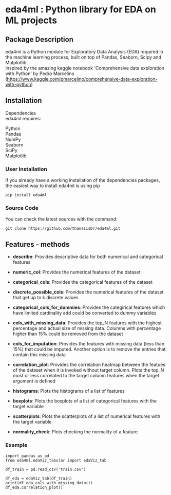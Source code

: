 # eda4ml : Python library for EDA on ML projects

## Package Description

eda4ml is a Python module for Exploratory Data Analysis (EDA) required in the machine learning process, built on top of Pandas, Seaborn, Scipy and Matplotlib.   
Inspired by the amazing kaggle notebook 'Comprehensive data exploration with Python' by Pedro Marcelino (https://www.kaggle.com/pmarcelino/comprehensive-data-exploration-with-python)



## Installation

Dependencies   
eda4ml requires:   
   
Python     
Pandas   
NumPy   
Seaborn   
SciPy   
Matplotlib     


### User Installation

If you already have a working installation of the dependencies packages, the easiest way to install eda4ml is using pip

`pip install eda4ml`


### Source Code

You can check the latest sources with the command:

`git clone https://github.com/thanasisDr/eda4ml.git`


## Features - methods

 - **describe**: Provides descriptive data for both numerical and categorical features

 - **numeric_col**: Provides the numerical features of the dataset

 - **categorical_cols**: Provides the categorical features of the dataset

 - **discrete_possible_cols**: Provides the numerical features of the dataset that get up to k discrete values 

 - **categorical_cols_for_dummies**: Provides the categirical features which have limited cardinality add could be converted to dummy variables

 - **cols_with_missing_data**: Provides the top_N features with the highest percentage and actual size of missing data. Columns with percentage
                           higher than 15% could be removed from the dataset

 - **cols_for_imputation**: Provides the features with missing data (less than 15%) that could be imputed. Another option is to remove the entries 
                        that contain this missing data
    
 - **correlation_plot**: Provides the correlation heatmap between the featues of the dataset when it is invoked without target column. 
                     Plots the top_N most or less correlated to the target column features when the target argument is defined

 - **histograms**: Plots the histograms of a list of features

 - **boxplots**: Plots the boxplots of a list of categorical features with the target variable

 - **scatterplots**: Plots the scatterplots of a list of numerical features with the target variable

 - **normality_check**: Plots checking the normality of a feature

### Example 

    import pandas as pd
    from eda4ml.edaViz_tabular import edaViz_tab
    
    df_train = pd.read_csv('train.csv') 
    
    df_eda = edaViz_tab(df_train)
    print(df_eda.cols_with_missing_data())
    df_eda.correlation_plot()`

